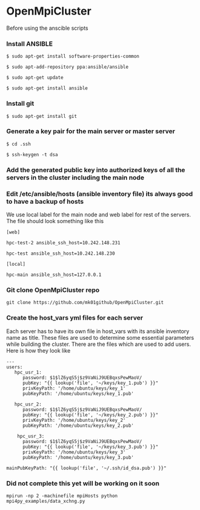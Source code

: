 # OpenMpiCluster

Before using the anscible scripts

### Install ANSIBLE

    $ sudo apt-get install software-properties-common

    $ sudo apt-add-repository ppa:ansible/ansible			

    $ sudo apt-get update

    $ sudo apt-get install ansible

### Install git

    $ sudo apt-get install git

### Generate a key pair for the main server or master server

    $ cd .ssh

    $ ssh-keygen -t dsa

### Add the generated public key into authorized keys of all the servers in the cluster including the main node

### Edit /etc/ansible/hosts (ansible inventory file) its always good to have a backup of hosts
We use local label for the main node and web label for rest of the servers.
The file should look something like this

    [web]

    hpc-test-2 ansible_ssh_host=10.242.148.231

    hpc-test ansible_ssh_host=10.242.148.230

    [local]

    hpc-main ansible_ssh_host=127.0.0.1

### Git clone OpenMpiCluster repo
    git clone https://github.com/mk01github/OpenMpiCluster.git

### Create the host_vars yml files for each server
Each server has to have its own file in host_vars with its ansible inventory name as title. 
These files are used to determine some essential parameters while building the cluster.
There are the files which are used to add users. Here is how they look like
    
    ---
    users:
       hpc_usr_1:
          password: $1$lZ6yqS5j$z9VaNiJ9UEBqxsPewMaoV/
          pubKey: "{{ lookup('file', '~/keys/key_1.pub') }}"
          privKeyPath: '/home/ubuntu/keys/key_1'
          pubKeyPath: '/home/ubuntu/keys/key_1.pub'

       hpc_usr_2:
          password: $1$lZ6yqS5j$z9VaNiJ9UEBqxsPewMaoV/
          pubKey: "{{ lookup('file', '~/keys/key_2.pub') }}"
          privKeyPath: '/home/ubuntu/keys/key_2'
          pubKeyPath: '/home/ubuntu/keys/key_2.pub'

        hpc_usr_3:
          password: $1$lZ6yqS5j$z9VaNiJ9UEBqxsPewMaoV/
          pubKey: "{{ lookup('file', '~/keys/key_3.pub') }}"
          privKeyPath: '/home/ubuntu/keys/key_3'
          pubKeyPath: '/home/ubuntu/keys/key_3.pub'

    mainPubKeyPath: "{{ lookup('file', '~/.ssh/id_dsa.pub') }}"


### Did not complete this yet will be working on it soon    

    
    mpirun -np 2 -machinefile mpiHosts python mpi4py_examples/data_xchng.py
 
    
    
    
   
